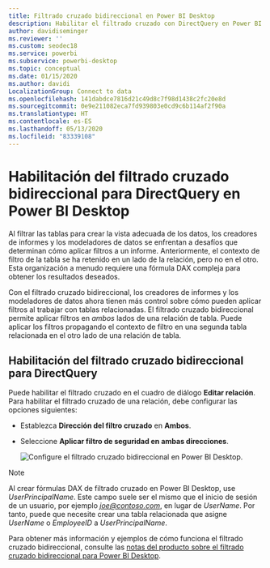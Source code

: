 ```yaml
---
title: Filtrado cruzado bidireccional en Power BI Desktop
description: Habilitar el filtrado cruzado con DirectQuery en Power BI Desktop
author: davidiseminger
ms.reviewer: ''
ms.custom: seodec18
ms.service: powerbi
ms.subservice: powerbi-desktop
ms.topic: conceptual
ms.date: 01/15/2020
ms.author: davidi
LocalizationGroup: Connect to data
ms.openlocfilehash: 141dabdce7816d21c49d8c7f98d1438c2fc20e8d
ms.sourcegitcommit: 0e9e211082eca7fd939803e0cd9c6b114af2f90a
ms.translationtype: HT
ms.contentlocale: es-ES
ms.lasthandoff: 05/13/2020
ms.locfileid: "83339108"
---
```

# <a name="enable-bidirectional-cross-filtering-for-directquery-in-power-bi-desktop"></a>Habilitación del filtrado cruzado bidireccional para DirectQuery en Power BI Desktop

Al filtrar las tablas para crear la vista adecuada de los datos, los creadores de informes y los modeladores de datos se enfrentan a desafíos que determinan cómo aplicar filtros a un informe. Anteriormente, el contexto de filtro de la tabla se ha retenido en un lado de la relación, pero no en el otro. Esta organización a menudo requiere una fórmula DAX compleja para obtener los resultados deseados.

Con el filtrado cruzado bidireccional, los creadores de informes y los modeladores de datos ahora tienen más control sobre cómo pueden aplicar filtros al trabajar con tablas relacionadas. El filtrado cruzado bidireccional permite aplicar filtros en *ambos* lados de una relación de tabla. Puede aplicar los filtros propagando el contexto de filtro en una segunda tabla relacionada en el otro lado de una relación de tabla.

## <a name="enable-bidirectional-cross-filtering-for-directquery"></a>Habilitación del filtrado cruzado bidireccional para DirectQuery

Puede habilitar el filtrado cruzado en el cuadro de diálogo **Editar relación**. Para habilitar el filtrado cruzado de una relación, debe configurar las opciones siguientes:

* Establezca **Dirección del filtro cruzado** en **Ambos**.
* Seleccione **Aplicar filtro de seguridad en ambas direcciones**.

  ![Configure el filtrado cruzado bidireccional en Power BI Desktop.](media/desktop-bidirectional-filtering/bidirectional-filtering_2.png)

> [!NOTE]
> Al crear fórmulas DAX de filtrado cruzado en Power BI Desktop, use *UserPrincipalName*. Este campo suele ser el mismo que el inicio de sesión de un usuario, por ejemplo <em>joe@contoso.com</em>, en lugar de *UserName*. Por tanto, puede que necesite crear una tabla relacionada que asigne *UserName* o *EmployeeID* a *UserPrincipalName*.

Para obtener más información y ejemplos de cómo funciona el filtrado cruzado bidireccional, consulte las [notas del producto sobre el filtrado cruzado bidireccional para Power BI Desktop](https://download.microsoft.com/download/2/7/8/2782DF95-3E0D-40CD-BFC8-749A2882E109/Bidirectional%20cross-filtering%20in%20Analysis%20Services%202016%20and%20Power%20BI.docx).

